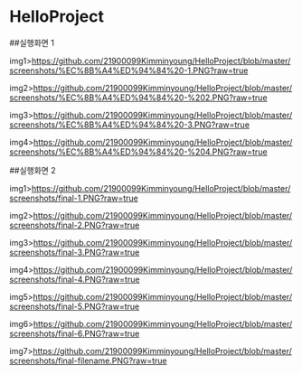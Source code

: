 # HelloProject
##실행화면 1

img1>https://github.com/21900099Kimminyoung/HelloProject/blob/master/screenshots/%EC%8B%A4%ED%94%84%20-1.PNG?raw=true

img2>https://github.com/21900099Kimminyoung/HelloProject/blob/master/screenshots/%EC%8B%A4%ED%94%84%20-%202.PNG?raw=true

img3>https://github.com/21900099Kimminyoung/HelloProject/blob/master/screenshots/%EC%8B%A4%ED%94%84%20-3.PNG?raw=true

img4>https://github.com/21900099Kimminyoung/HelloProject/blob/master/screenshots/%EC%8B%A4%ED%94%84%20-%204.PNG?raw=true

##실행화면 2

img1>https://github.com/21900099Kimminyoung/HelloProject/blob/master/screenshots/final-1.PNG?raw=true

img2>https://github.com/21900099Kimminyoung/HelloProject/blob/master/screenshots/final-2.PNG?raw=true

img3>https://github.com/21900099Kimminyoung/HelloProject/blob/master/screenshots/final-3.PNG?raw=true

img4>https://github.com/21900099Kimminyoung/HelloProject/blob/master/screenshots/final-4.PNG?raw=true

img5>https://github.com/21900099Kimminyoung/HelloProject/blob/master/screenshots/final-5.PNG?raw=true

img6>https://github.com/21900099Kimminyoung/HelloProject/blob/master/screenshots/final-6.PNG?raw=true

img7>https://github.com/21900099Kimminyoung/HelloProject/blob/master/screenshots/final-filename.PNG?raw=true
